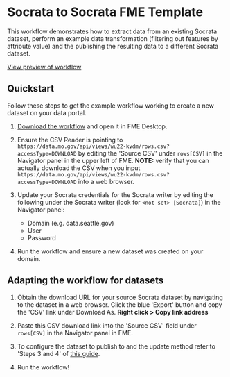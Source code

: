 # Socrata to Socrata FME Template

This workflow demonstrates how to extract data from an existing Socrata dataset, perform an example data transformation (filtering out features by attribute value) and the publishing the resulting data to a different Socrata dataset.

[View preview of workflow](#)

## Quickstart

Follow these steps to get the example workflow working to create a new dataset on your data portal.

1. [Download the workflow](#) and open it in FME Desktop.

2. Ensure the CSV Reader is pointing to `https://data.mo.gov/api/views/wu22-kvdm/rows.csv?accessType=DOWNLOAD` by editing the 'Source CSV' under `rows[CSV]` in the Navigator panel in the upper left of FME.
**NOTE:** verify that you can actually download the CSV when you input `https://data.mo.gov/api/views/wu22-kvdm/rows.csv?accessType=DOWNLOAD` into a web browser. 

2. Update your Socrata credentials for the Socrata writer by editing the following under the Socrata writer (look for `<not set> [Socrata]`) in the Navigator panel:
    - Domain (e.g. data.seattle.gov)
    - User
    - Password

3. Run the workflow and ensure a new dataset was created on your domain.


## Adapting the workflow for datasets

1. Obtain the download URL for your source Socrata dataset by navigating to the dataset in a web browser. Click the blue 'Export' button and copy the 'CSV' link under Download As. **Right click > Copy link address**

2. Paste this CSV download link into the 'Source CSV' field under `rows[CSV]` in the Navigator panel in FME.

3. To configure the dataset to publish to and the update method refer to 'Steps 3 and 4' of [this guide](http://dev.socrata.com/publishers/examples/fme-socrata-writer.html#setting-up-the-workflow-in-fme-desktop).

4. Run the workflow!
